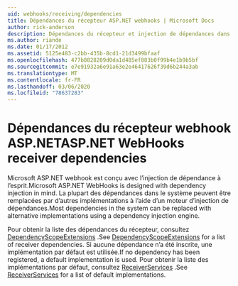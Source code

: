 ```yaml
---
uid: webhooks/receiving/dependencies
title: Dépendances du récepteur ASP.NET webhooks | Microsoft Docs
author: rick-anderson
description: Dépendances du récepteur et injection de dépendances dans les webhooks ASP.NET.
ms.author: riande
ms.date: 01/17/2012
ms.assetid: 5125e483-c2bb-435b-8cd1-21d3499bfaaf
ms.openlocfilehash: 477b8828209d0da1d485ef883b0f99b4e1b9b5bf
ms.sourcegitcommit: e7e91932a6e91a63e2e46417626f39d6b244a3ab
ms.translationtype: MT
ms.contentlocale: fr-FR
ms.lasthandoff: 03/06/2020
ms.locfileid: "78637283"
---
```

# <a name="aspnet-webhooks-receiver-dependencies"></a><span data-ttu-id="75c6c-103">Dépendances du récepteur webhook ASP.NET</span><span class="sxs-lookup"><span data-stu-id="75c6c-103">ASP.NET WebHooks receiver dependencies</span></span>

<span data-ttu-id="75c6c-104">Microsoft ASP.NET webhook est conçu avec l’injection de dépendance à l’esprit.</span><span class="sxs-lookup"><span data-stu-id="75c6c-104">Microsoft ASP.NET WebHooks is designed with dependency injection in mind.</span></span> <span data-ttu-id="75c6c-105">La plupart des dépendances dans le système peuvent être remplacées par d’autres implémentations à l’aide d’un moteur d’injection de dépendances.</span><span class="sxs-lookup"><span data-stu-id="75c6c-105">Most dependencies in the system can be replaced with alternative implementations using a dependency injection engine.</span></span>

<span data-ttu-id="75c6c-106">Pour obtenir la liste des dépendances du récepteur, consultez [DependencyScopeExtensions](https://github.com/aspnet/aspnetWebHooks/blob/master/src/Microsoft.AspNet.WebHooks.Receivers/Extensions/DependencyScopeExtensions.cs) .</span><span class="sxs-lookup"><span data-stu-id="75c6c-106">See [DependencyScopeExtensions](https://github.com/aspnet/aspnetWebHooks/blob/master/src/Microsoft.AspNet.WebHooks.Receivers/Extensions/DependencyScopeExtensions.cs) for a list of receiver dependencies.</span></span> <span data-ttu-id="75c6c-107">Si aucune dépendance n’a été inscrite, une implémentation par défaut est utilisée.</span><span class="sxs-lookup"><span data-stu-id="75c6c-107">If no dependency has been registered, a default implementation is used.</span></span> <span data-ttu-id="75c6c-108">Pour obtenir la liste des implémentations par défaut, consultez [ReceiverServices](https://github.com/aspnet/aspnetWebHooks/blob/master/src/Microsoft.AspNet.WebHooks.Receivers/Services/ReceiverServices.cs) .</span><span class="sxs-lookup"><span data-stu-id="75c6c-108">See [ReceiverServices](https://github.com/aspnet/aspnetWebHooks/blob/master/src/Microsoft.AspNet.WebHooks.Receivers/Services/ReceiverServices.cs) for a list of default implementations.</span></span>
